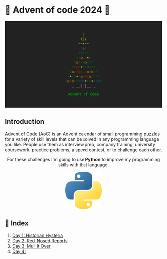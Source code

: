 # 🎄 Advent of code 2024 🎄

![main_image](images/AoC_2024_Tree.png)

## Introduction

[Advent of Code (AoC)](https://adventofcode.com/2024/about) is an Advent calendar of small programming puzzles for a variety of skill levels that can be solved in any programming language you like. People use them as interview prep, company training, university coursework, practice problems, a speed contest, or to challenge each other.

<p align="center">
    For these challenges I'm going to use <strong>Python</strong> to improve my programming skills with that language.
</p>

<p align="center">
    <img src="images/AoC_2024_Python.png" alt="AoC 2024 Python" width="120">
</p>

## 📖 Index

1. [Day 1: Historian Hysteria](challenges/day01/README.md)
2. [Day 2: Red-Nosed Reports](challenges/day02/README.md)
3. [Day 3: Mull It Over](challenges/day03/README.md)
4. [Day 4: ](challenges/day04/README.md)